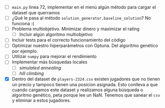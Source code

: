 - [ ] `main.py` linea 72, implementar en el menú algún método para cargar el dataset que querramos
- [ ] ¿Qué le pasa al método `solution_generator.baseline_solution`? No funciona :(
- [ ] Problema multiobjetivo. Minimizar dinero y maximizar el rating
    - [ ] Incluir algún algoritmo multiobjetivo
- [ ] Incluir tests para el correcto funcionamiento del código
- [ ] Optimizar nuestro hiperparámetros con Optuna. Del algoritmo genético por ejemplo.
- [ ] Utilizar `numpy` para mejorar el rendimiento
- [ ] Implementar más búsquedas locales
    - [ ] *simulated annealing*
    - [ ] *hill climbing*
- [X] Dentro del dataset de `players-2324.csv` existen jugadores que no tienen un precio y tampoco tienen una posicion asignada. Esto conlleva a que cuando cargamos este dataset y realizamos alguna búsqueda o algoritmo genético, peta porque lee un NaN. Tenemos que sanear el `csv` y eliminar a estos jugadores.
